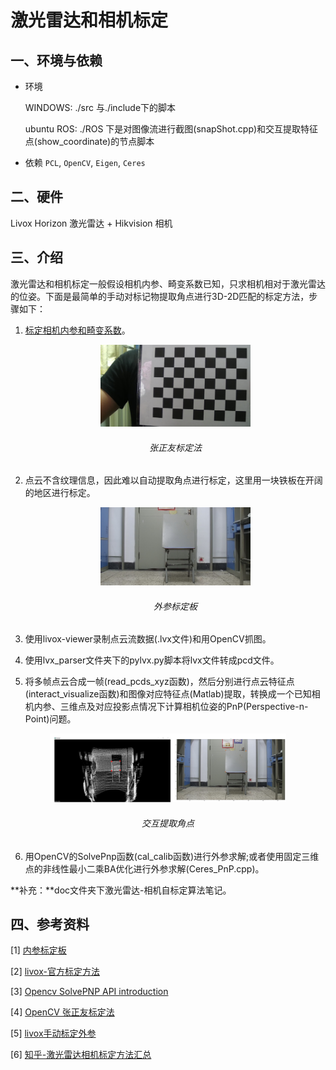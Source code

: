 # 激光雷达和相机标定
## 一、环境与依赖
* 环境

  WINDOWS:
  ./src 与./include下的脚本

  ubuntu ROS:
  ./ROS 下是对图像流进行截图(snapShot.cpp)和交互提取特征点(show_coordinate)的节点脚本

* 依赖
  `PCL`, `OpenCV`, `Eigen`, `Ceres`


## 二、硬件
Livox Horizon 激光雷达 + Hikvision 相机

## 三、介绍
激光雷达和相机标定一般假设相机内参、畸变系数已知，只求相机相对于激光雷达的位姿。下面是最简单的手动对标记物提取角点进行3D-2D匹配的标定方法，步骤如下：

1. [标定相机内参和畸变系数](https://github.com/GCaptainNemo/Camera-Calib-OpenCV)。
   
    <p align="center"><img src=./resources/intrinsic.jpg width=50%></p>

   <h6 align="center">张正友标定法</h6>
   
   
   
2. 点云不含纹理信息，因此难以自动提取角点进行标定，这里用一块铁板在开阔的地区进行标定。

    <p align='center'><img src=./resources/2_1.bmp width=50%></p>

    <h6 align="center">外参标定板</h6>

3. 使用livox-viewer录制点云流数据(.lvx文件)和用OpenCV抓图。

4. 使用lvx_parser文件夹下的pylvx.py脚本将lvx文件转成pcd文件。

5. 将多帧点云合成一帧(read_pcds_xyz函数)，然后分别进行点云特征点(interact_visualize函数)和图像对应特征点(Matlab)提取，转换成一个已知相机内参、三维点及对应投影点情况下计算相机位姿的PnP(Perspective-n-Point)问题。

  <p align='center'><img src="./resources/calibration.jpg" width=75%></p>



  <h6 align="center">交互提取角点</h6>

  

6. 用OpenCV的SolvePnp函数(cal_calib函数)进行外参求解;或者使用固定三维点的非线性最小二乘BA优化进行外参求解(Ceres_PnP.cpp)。

**补充：**doc文件夹下激光雷达-相机自标定算法笔记。

## 四、参考资料

[1] [内参标定板](./resources/chess_board.png)

[2] [livox-官方标定方法](https://github.com/Livox-SDK/livox_camera_lidar_calibration)

[3] [Opencv SolvePNP API introduction](https://docs.opencv.org/2.4/modules/calib3d/doc/camera_calibration_and_3d_reconstruction.html#bool%20solvePnP)

[4] [OpenCV 张正友标定法](https://blog.csdn.net/dcrmg/article/details/52929669)

[5] [livox手动标定外参](https://github.com/Livox-SDK/Livox-SDK/wiki/Calibrate-extrinsic-and-display-under-ros-cn)

[6] [知乎-激光雷达相机标定方法汇总](https://zhuanlan.zhihu.com/p/404762012)

